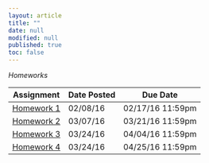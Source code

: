 ```yaml
---
layout: article
title: ""
date: null
modified: null
published: true
toc: false
---
```


*Homeworks*

Assignment | Date Posted | Due Date
---------- | ----------- | --------
[Homework 1](http://enee351.github.io/homeworks/hw1.pdf) | 02/08/16         | 02/17/16 11:59pm
[Homework 2](http://enee351.github.io/homeworks/hw2.pdf) | 03/07/16         | 03/21/16 11:59pm
[Homework 3](http://enee351.github.io/homeworks/hw3.pdf) | 03/24/16         | 04/04/16 11:59pm
[Homework 4](http://enee351.github.io/homeworks/hw4.pdf) | 03/24/16         | 04/25/16 11:59pm



